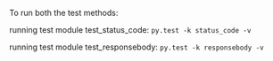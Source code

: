 To run both the test methods:

running test module test_status_code: ```py.test -k status_code -v```

running test module test_responsebody: ```py.test -k responsebody -v```


